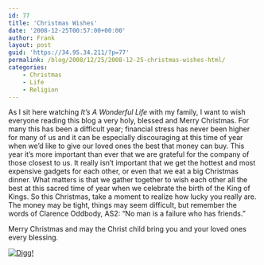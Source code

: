 ```yaml
---
id: 77
title: 'Christmas Wishes'
date: '2008-12-25T00:57:00+00:00'
author: Frank
layout: post
guid: 'https://34.95.34.211/?p=77'
permalink: /blog/2008/12/25/2008-12-25-christmas-wishes-html/
categories:
    - Christmas
    - Life
    - Religion
---
```


<div src="v5">As I sit here watching <span style="font-style: italic;">It’s A Wonderful Life</span> with my family, I want to wish everyone reading this blog a very holy, blessed and Merry Christmas. For many this has been a difficult year; financial stress has never been higher for many of us and it can be especially discouraging at this time of year when we’d like to give our loved ones the best that money can buy. This year it’s more important than ever that we are grateful for the company of those closest to us. It really isn’t important that we get the hottest and most expensive gadgets for each other, or even that we eat a big Christmas dinner. What matters is that we gather together to wish each other all the best at this sacred time of year when we celebrate the birth of the King of Kings. So this Christmas, take a moment to realize how lucky you really are. The money may be tight, things may seem difficult, but remember the words of Clarence Oddbody, AS2: “No man is a failure who has friends.”

Merry Christmas and may the Christ child bring you and your loved ones every blessing.

[![Digg!](http://digg.com/img/badges/100x20-digg-button.gif)  ](http://digg.com/)

</div>